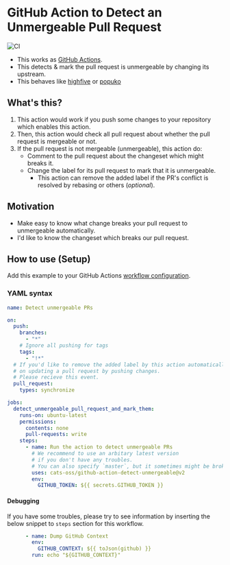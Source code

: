 # GitHub Action to Detect an Unmergeable Pull Request

![CI](https://github.com/cats-oss/github-action-detect-unmergeable/workflows/CI/badge.svg)

* This works as [GitHub Actions](https://help.github.com/en/articles/about-github-actions).
* This detects & mark the pull request is unmergeable by changing its upstream.
* This behaves like [highfive](https://github.com/servo/highfive) or [popuko](https://github.com/voyagegroup/popuko)


## What's this?

1. This action would work if you push some changes to your repository which enables this action.
2. Then, this action would check all pull request about whether the pull request is mergeable or not.
3. If the pull request is not mergeable (unmergeable), this action do:
    * Comment to the pull request about the changeset which might breaks it. 
    * Change the label for its pull request to mark that it is unmergeable.
        * This action can remove the added label if the PR's conflict is resolved by rebasing or others (_optional_).


## Motivation

* Make easy to know what change breaks your pull request to unmergeable automatically.
* I'd like to know the changeset which breaks our pull request.


## How to use (Setup)

Add this example to your GitHub Actions [workflow configuration](https://help.github.com/en/articles/configuring-workflows).


### YAML syntax

```yaml
name: Detect unmergeable PRs

on:
  push:
    branches:
      - "*"
    # Ignore all pushing for tags
    tags:
      - "!*"
  # If you'd like to remove the added label by this action automatically
  # on updating a pull request by pushing changes.
  # Please recieve this event.
  pull_request:
    types: synchronize

jobs:
  detect_unmergeable_pull_request_and_mark_them:
    runs-on: ubuntu-latest
    permissions:
      contents: none
      pull-requests: write
    steps:
      - name: Run the action to detect unmergeable PRs
        # We recommend to use an arbitary latest version
        # if you don't have any troubles.
        # You can also specify `master`, but it sometimes might be broken.
        uses: cats-oss/github-action-detect-unmergeable@v2
        env:
          GITHUB_TOKEN: ${{ secrets.GITHUB_TOKEN }}
```

#### Debugging

If you have some troubles, please try to see information
by inserting the below snippet to `steps` section for this workflow.

```yaml
      - name: Dump GitHub Context
        env:
          GITHUB_CONTEXT: ${{ toJson(github) }}
        run: echo "${GITHUB_CONTEXT}"
```
